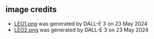 ## image credits
- [LEO1.png](/assets/images/LEO1.png) was generated by DALL-E 3 on 23 May 2024
- [LEO2.png](/assets/images/LEO2.png) was generated by DALL-E 3 on 23 May 2024
